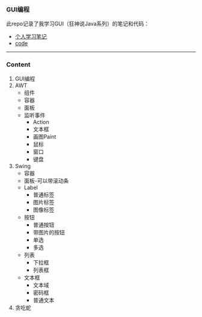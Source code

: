 ### GUI编程

此repo记录了我学习GUI（狂神说Java系列）的笔记和代码：

- [个人学习笔记](https://github.com/Zidiefeng/GUI_study/blob/master/docs)
- [code](https://github.com/Zidiefeng/GUI_study/tree/master/src/com/kaitan) 

---

### Content

1. GUI编程
2. AWT
    - 组件
    - 容器
    - 面板
    - 监听事件
        - Action
        - 文本框
        - 画图Paint
        - 鼠标
        - 窗口
        - 键盘
3. Swing
    - 容器
    - 面板-可以带滚动条
    - Label
        - 普通标签
        - 图片标签
        - 图像标签
    - 按钮
        - 普通按钮
        - 带图片的按钮
        - 单选
        - 多选
    - 列表
        - 下拉框
        - 列表框
    - 文本框
        - 文本域
        - 密码框
        - 普通文本
4. 贪吃蛇
